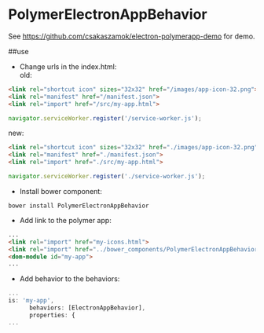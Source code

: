# PolymerElectronAppBehavior

See https://github.com/csakaszamok/electron-polymerapp-demo for demo.

##use
- Change urls in the index.html:  
old:  
```html
<link rel="shortcut icon" sizes="32x32" href="/images/app-icon-32.png">
<link rel="manifest" href="/manifest.json">
<link rel="import" href="/src/my-app.html">
``` 
```js
navigator.serviceWorker.register('/service-worker.js');
```
new:  
```html
<link rel="shortcut icon" sizes="32x32" href="./images/app-icon-32.png">
<link rel="manifest" href="./manifest.json">
<link rel="import" href="./src/my-app.html">
``` 
```js
navigator.serviceWorker.register('./service-worker.js');
```

- Install bower component:

```
bower install PolymerElectronAppBehavior
```

- Add link to the polymer app:
```html
...
<link rel="import" href="my-icons.html">
<link rel="import" href="../bower_components/PolymerElectronAppBehavior/electronapp-behavior.html">
<dom-module id="my-app">
...
```

- Add behavior to the behaviors:

```js
...
is: 'my-app',
      behaviors: [ElectronAppBehavior],
      properties: {
...      
```
